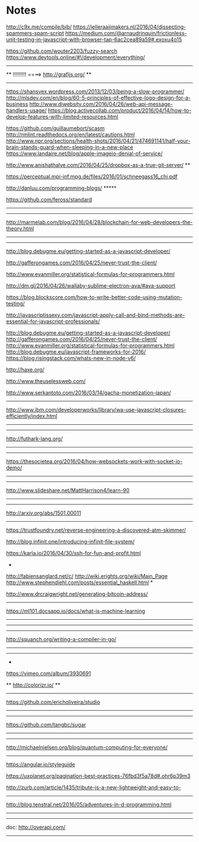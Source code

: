 # Notes
http://c9x.me/compile/bib/
https://jelleraaijmakers.nl/2016/04/dissecting-spammers-spam-script
https://medium.com/@arnaudrinquin/frictionless-unit-testing-in-javascript-with-browser-tap-6ac2cea89a59#.exoxu4o15

https://github.com/wouter2203/fuzzy-search
https://www.devtools.online/#!/development/everything/

************************************************************************
**   !!!!!!!!! ====> http://grafijs.org/                              **
************************************************************************

https://shansvex.wordpress.com/2013/12/03/being-a-slow-programmer/
http://mlsdev.com/en/blog/60-5-principles-of-effective-logo-design-for-a-business
http://www.diwebsity.com/2016/04/26/web-api-message-handlers-usage/
https://blog.activecollab.com/product/2016/04/14/how-to-develop-features-with-limited-resources.html

https://github.com/guillaumebort/scasm
http://rmlint.readthedocs.org/en/latest/cautions.html
http://www.npr.org/sections/health-shots/2016/04/21/474691141/half-your-brain-stands-guard-when-sleeping-in-a-new-place
https://www.landaire.net/blog/apple-imageio-denial-of-service/

http://www.anishathalye.com/2016/04/25/dropbox-as-a-true-git-server/ **

https://perceptual.mpi-inf.mpg.de/files/2016/01/schneegass16_chi.pdf

http://danluu.com/programming-blogs/ *****

https://github.com/feross/standard


***************************************************************************************

***************************************************************************************

http://marmelab.com/blog/2016/04/28/blockchain-for-web-developers-the-theory.html

***************************************************************************************

***************************************************************************************

http://blog.debugme.eu/getting-started-as-a-javascript-developer/

http://gafferongames.com/2016/04/25/never-trust-the-client/

http://www.evanmiller.org/statistical-formulas-for-programmers.html


http://dm.gl/2016/04/26/wallaby-sublime-electron-ava/#ava-support

https://blog.blockscore.com/how-to-write-better-code-using-mutation-testing/

http://javascriptissexy.com/javascript-apply-call-and-bind-methods-are-essential-for-javascript-professionals/

http://blog.debugme.eu/getting-started-as-a-javascript-developer/
http://gafferongames.com/2016/04/25/never-trust-the-client/
http://www.evanmiller.org/statistical-formulas-for-programmers.html
http://blog.debugme.eu/javascript-frameworks-for-2016/
https://blog.risingstack.com/whats-new-in-node-v6/

http://haxe.org/

http://www.theuselessweb.com/

http://www.serkantoto.com/2016/03/14/gacha-monetization-japan/

********
http://www.ibm.com/developerworks/library/wa-use-javascript-closures-efficiently/index.html
********

************
http://futhark-lang.org/
************

*******
https://thesocietea.org/2016/04/how-websockets-work-with-socket-io-demo/
*******

***********************************************************
http://www.slideshare.net/MattHarrison4/learn-90
***********************************************************

******************************
http://arxiv.org/abs/1501.00011
******************************

https://trustfoundry.net/reverse-engineering-a-discovered-atm-skimmer/

http://blog.infinit.one/introducing-infinit-file-system/

https://karla.io/2016/04/30/ssh-for-fun-and-profit.html

*
http://fabiensanglard.net/c/
http://wiki.erights.org/wiki/Main_Page
http://www.stephendiehl.com/posts/essential_haskell.html
*

http://www.drcraigwright.net/generating-bitcoin-address/

********
https://ml101.docsapp.io/docs/what-is-machine-learning
********

**********************************************************
*******************************************************
http://squanch.org/writing-a-compiler-in-go/
*******************************************************
**********************************************************

*
https://vimeo.com/album/3930691

**
http://colorizr.io/
**

**********************
https://github.com/ericholiveira/studio
**********************

*******
https://github.com/tangbc/sugar
****

**********
http://michaelnielsen.org/blog/quantum-computing-for-everyone/
********

https://angular.io/styleguide

https://uxplanet.org/pagination-best-practices-76fbd3f5a78d#.ohr6p39m3

http://zurb.com/article/1435/tribute-js-a-new-lightweight-and-easy-to-

***
http://blog.tenstral.net/2016/05/adventures-in-d-programming.html
***

*************************************************
doc:
http://overapi.com/
*************************************************

